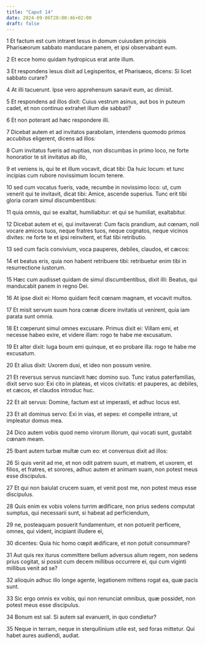 ```yaml
---
title: "Caput 14"
date: 2024-09-06T20:00:46+02:00
draft: false
---
```



1 Et factum est cum intraret Iesus in domum cuiusdam principis Pharisæorum sabbato manducare panem, et ipsi observabant eum.

2 Et ecce homo quidam hydropicus erat ante illum.

3 Et respondens Iesus dixit ad Legisperitos, et Pharisæos, dicens: Si licet sabbato curare?

4 At illi tacuerunt. Ipse vero apprehensum sanavit eum, ac dimisit.

5 Et respondens ad illos dixit: Cuius vestrum asinus, aut bos in puteum cadet, et non continuo extrahet illum die sabbati?

6 Et non poterant ad hæc respondere illi.

7 Dicebat autem et ad invitatos parabolam, intendens quomodo primos accubitus eligerent, dicens ad illos:

8 Cum invitatus fueris ad nuptias, non discumbas in primo loco, ne forte honoratior te sit invitatus ab illo,

9 et veniens is, qui te et illum vocavit, dicat tibi: Da huic locum: et tunc incipias cum rubore novissimum locum tenere.

10 sed cum vocatus fueris, vade, recumbe in novissimo loco: ut, cum venerit qui te invitavit, dicat tibi: Amice, ascende superius. Tunc erit tibi gloria coram simul discumbentibus:

11 quia omnis, qui se exaltat, humiliabitur: et qui se humiliat, exaltabitur.

12 Dicebat autem et ei, qui invitaverat: Cum facis prandium, aut cœnam, noli vocare amicos tuos, neque fratres tuos, neque cognatos, neque vicinos divites: ne forte te et ipsi reinvitent, et fiat tibi retributio.

13 sed cum facis convivium, voca pauperes, debiles, claudos, et cæcos:

14 et beatus eris, quia non habent retribuere tibi: retribuetur enim tibi in resurrectione iustorum.

15 Hæc cum audisset quidam de simul discumbentibus, dixit illi: Beatus, qui manducabit panem in regno Dei.

16 At ipse dixit ei: Homo quidam fecit cœnam magnam, et vocavit multos.

17 Et misit servum suum hora cœnæ dicere invitatis ut venirent, quia iam parata sunt omnia.

18 Et cœperunt simul omnes excusare. Primus dixit ei: Villam emi, et necesse habeo exire, et videre illam: rogo te habe me excusatum.

19 Et alter dixit: Iuga boum emi quinque, et eo probare illa: rogo te habe me excusatum.

20 Et alius dixit: Uxorem duxi, et ideo non possum venire.

21 Et reversus servus nunciavit hæc domino suo. Tunc iratus paterfamilias, dixit servo suo: Exi cito in plateas, et vicos civitatis: et pauperes, ac debiles, et cæcos, et claudos introduc huc.

22 Et ait servus: Domine, factum est ut imperasti, et adhuc locus est.

23 Et ait dominus servo: Exi in vias, et sepes: et compelle intrare, ut impleatur domus mea.

24 Dico autem vobis quod nemo virorum illorum, qui vocati sunt, gustabit cœnam meam.

25 Ibant autem turbæ multæ cum eo: et conversus dixit ad illos:

26 Si quis venit ad me, et non odit patrem suum, et matrem, et uxorem, et filios, et fratres, et sorores, adhuc autem et animam suam, non potest meus esse discipulus.

27 Et qui non baiulat crucem suam, et venit post me, non potest meus esse discipulus.

28 Quis enim ex vobis volens turrim ædificare, non prius sedens computat sumptus, qui necessarii sunt, si habeat ad perficiendum,

29 ne, posteaquam posuerit fundamentum, et non potuerit perficere, omnes, qui vident, incipiant illudere ei,

30 dicentes: Quia hic homo cœpit ædificare, et non potuit consummare?

31 Aut quis rex iturus committere bellum adversus alium regem, non sedens prius cogitat, si possit cum decem millibus occurrere ei, qui cum viginti millibus venit ad se?

32 alioquin adhuc illo longe agente, legationem mittens rogat ea, quæ pacis sunt.

33 Sic ergo omnis ex vobis, qui non renunciat omnibus, quæ possidet, non potest meus esse discipulus.

34 Bonum est sal. Si autem sal evanuerit, in quo condietur?

35 Neque in terram, neque in sterquilinium utile est, sed foras mittetur. Qui habet aures audiendi, audiat.

